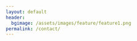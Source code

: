 ```yaml
---
layout: default
header:
  bgimage: /assets/images/feature/feature1.png
permalink: /contact/
---
```

